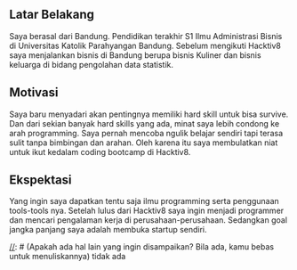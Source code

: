 [//]: # (Ceritakan sedikit tentang latar belakangmu seperti pendidikan terakhir atau pekerjaan sebelumnya)
## Latar Belakang 
Saya berasal dari Bandung. Pendidikan terakhir S1 Ilmu Administrasi Bisnis di Universitas Katolik Parahyangan Bandung. 
Sebelum mengikuti Hacktiv8 saya menjalankan bisnis di Bandung berupa bisnis Kuliner dan bisnis keluarga di bidang pengolahan data statistik.

[//]: # (Motivasi apa yang mendorongmu untuk ikut program coding bootcamp di Hacktiv8?)
## Motivasi
Saya baru menyadari akan pentingnya memiliki hard skill untuk bisa survive. Dan dari sekian banyak hard skills yang ada, 
minat saya lebih condong ke arah programming. Saya pernah mencoba ngulik belajar sendiri tapi terasa sulit tanpa bimbingan dan arahan.
Oleh karena itu saya membulatkan niat untuk ikut kedalam coding bootcamp di Hacktiv8.

[//]: # (Beri tahu kami, apa yang ingin kamu dapatkan di Hacktiv8 dan apa yang ingin kamu capai setelah lulus dari sini?)
## Ekspektasi
Yang ingin saya dapatkan tentu saja ilmu programming serta penggunaan tools-tools nya. Setelah lulus dari Hacktiv8 saya ingin menjadi programmer 
dan mencari pengalaman kerja di perusahaan-perusahaan. Sedangkan goal jangka panjang saya adalah membuka startup sendiri. 

[//]: # (Apakah ada hal lain yang ingin disampaikan? Bila ada, kamu bebas untuk menuliskannya) tidak ada

